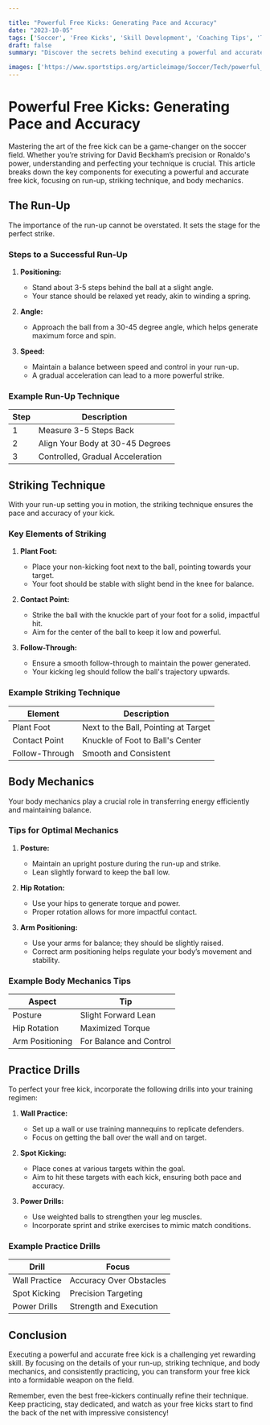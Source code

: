 ```yaml
---

title: "Powerful Free Kicks: Generating Pace and Accuracy"
date: "2023-10-05"
tags: ['Soccer', 'Free Kicks', 'Skill Development', 'Coaching Tips', 'Technique', 'Soccer Training', 'Player Knowledge', 'Soccer Drills', 'Advanced Tactics']
draft: false
summary: "Discover the secrets behind executing a powerful and accurate free kick in soccer, exploring detailed steps from run-up to striking technique and body mechanics."

images: ['https://www.sportstips.org/articleimage/Soccer/Tech/powerful_free_kicks_generating_pace_and_accuracy.webp']
---
```


# Powerful Free Kicks: Generating Pace and Accuracy

Mastering the art of the free kick can be a game-changer on the soccer field. Whether you’re striving for David Beckham’s precision or Ronaldo's power, understanding and perfecting your technique is crucial. This article breaks down the key components for executing a powerful and accurate free kick, focusing on run-up, striking technique, and body mechanics.

## The Run-Up

The importance of the run-up cannot be overstated. It sets the stage for the perfect strike.

### Steps to a Successful Run-Up

1. **Positioning:** 
   - Stand about 3-5 steps behind the ball at a slight angle.
   - Your stance should be relaxed yet ready, akin to winding a spring.

2. **Angle:**
   - Approach the ball from a 30-45 degree angle, which helps generate maximum force and spin.

3. **Speed:**
   - Maintain a balance between speed and control in your run-up.
   - A gradual acceleration can lead to a more powerful strike.

### Example Run-Up Technique

| Step | Description |
|------|-------------|
| 1    | Measure 3-5 Steps Back |
| 2    | Align Your Body at 30-45 Degrees |
| 3    | Controlled, Gradual Acceleration |

## Striking Technique

With your run-up setting you in motion, the striking technique ensures the pace and accuracy of your kick.

### Key Elements of Striking

1. **Plant Foot:**
   - Place your non-kicking foot next to the ball, pointing towards your target.
   - Your foot should be stable with slight bend in the knee for balance.

2. **Contact Point:**
   - Strike the ball with the knuckle part of your foot for a solid, impactful hit.
   - Aim for the center of the ball to keep it low and powerful.

3. **Follow-Through:**
   - Ensure a smooth follow-through to maintain the power generated.
   - Your kicking leg should follow the ball's trajectory upwards.

### Example Striking Technique

| Element      | Description |
|--------------|-------------|
| Plant Foot   | Next to the Ball, Pointing at Target |
| Contact Point| Knuckle of Foot to Ball's Center |
| Follow-Through | Smooth and Consistent |

## Body Mechanics

Your body mechanics play a crucial role in transferring energy efficiently and maintaining balance.

### Tips for Optimal Mechanics

1. **Posture:**
   - Maintain an upright posture during the run-up and strike.
   - Lean slightly forward to keep the ball low.

2. **Hip Rotation:**
   - Use your hips to generate torque and power.
   - Proper rotation allows for more impactful contact.

3. **Arm Positioning:**
   - Use your arms for balance; they should be slightly raised.
   - Correct arm positioning helps regulate your body’s movement and stability.

### Example Body Mechanics Tips

| Aspect         | Tip                      |
|----------------|--------------------------|
| Posture        | Slight Forward Lean      |
| Hip Rotation   | Maximized Torque         |
| Arm Positioning| For Balance and Control  |

## Practice Drills

To perfect your free kick, incorporate the following drills into your training regimen:

1. **Wall Practice:**
   - Set up a wall or use training mannequins to replicate defenders.
   - Focus on getting the ball over the wall and on target.

2. **Spot Kicking:**
   - Place cones at various targets within the goal.
   - Aim to hit these targets with each kick, ensuring both pace and accuracy.

3. **Power Drills:**
   - Use weighted balls to strengthen your leg muscles.
   - Incorporate sprint and strike exercises to mimic match conditions.

### Example Practice Drills

| Drill       | Focus          |
|-------------|----------------|
| Wall Practice | Accuracy Over Obstacles |
| Spot Kicking  | Precision Targeting     |
| Power Drills  | Strength and Execution  |

## Conclusion

Executing a powerful and accurate free kick is a challenging yet rewarding skill. By focusing on the details of your run-up, striking technique, and body mechanics, and consistently practicing, you can transform your free kick into a formidable weapon on the field.

Remember, even the best free-kickers continually refine their technique. Keep practicing, stay dedicated, and watch as your free kicks start to find the back of the net with impressive consistency!
```
